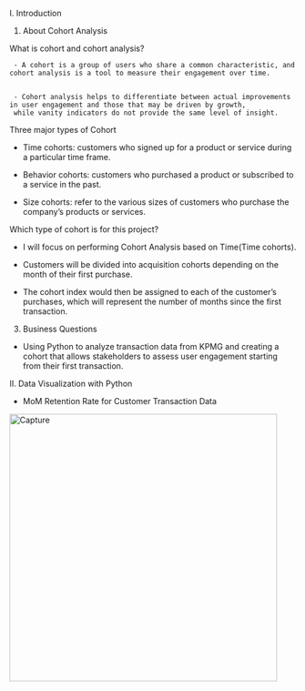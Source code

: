 
I. Introduction

1. About Cohort Analysis

What is cohort and cohort analysis?


     - A cohort is a group of users who share a common characteristic, and cohort analysis is a tool to measure their engagement over time.


     - Cohort analysis helps to differentiate between actual improvements in user engagement and those that may be driven by growth, 
     while vanity indicators do not provide the same level of insight.

Three major types of Cohort

 - Time cohorts: customers who signed up for a product or service during a particular time frame.

 - Behavior cohorts: customers who purchased a product or subscribed to a service in the past.

 - Size cohorts: refer to the various sizes of customers who purchase the company’s products or services.

Which type of cohort is for this project?

 - I will focus on performing Cohort Analysis based on Time(Time cohorts).

 - Customers will be divided into acquisition cohorts depending on the month of their first purchase.

 - The cohort index would then be assigned to each of the customer’s purchases, which will represent the number of months since the first transaction.

3. Business Questions

  - Using Python to analyze transaction data from KPMG and creating a cohort that allows stakeholders to assess user engagement starting from their first transaction.

II. Data Visualization with Python

  - MoM Retention Rate for Customer Transaction Data

<img width="470" alt="Capture" src="https://github.com/Lucas-Nguyen0211/Cohort-Analysis-How-to-Analyze-User-Retention/assets/144216121/e71ba6af-76a2-4cdd-8592-67f51f44c61f">

